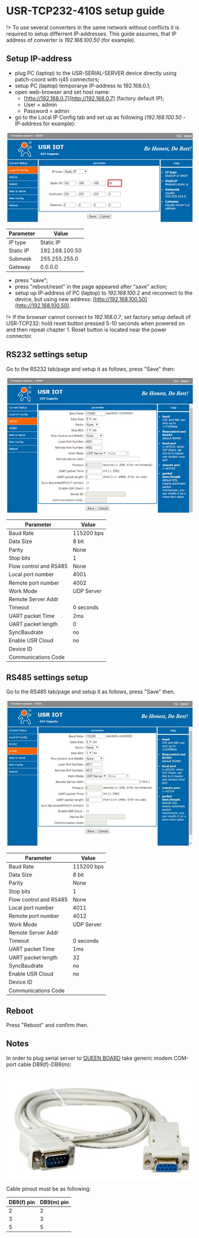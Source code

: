 # USR-TCP232-410S setup guide

!> To use several converters in the same network without conflicts it is required to setup differrent IP-addresses. This guide assumes, that IP address of converter is _192.168.100.50_ (for example).

## Setup IP-address  
- plug PC (laptop) to the USR-SERIAL-SERVER device directly using patch-coord with rj45 connectors;  
- setup PC (laptop) temporarye IP-address to 192.168.0.1;  
- open web-browser and set host name:  
  - [http://192.168.0.7](http://192.168.0.7) (factory default IP);  
  - User = admin  
  - Password = admin  
- go to the Local IP Config tab and set up as following (_192.168.100.50_ - IP-address for example):

![usr_410s_ip](assets/screen/usr_410s_ip.jpg)

| Parameter  | Value          |
|------------|----------------|
| IP type    | Static IP      |
| Static IP  | 192.168.100.50 |
| Submask    | 255.255.255.0  |
| Gateway    | 0.0.0.0        |


- press "save";  
- press "reboot/reset" in the page appeared after "save" action;  
- setup up IP-address of PC (laptop) to _192.168.100.2_ and reconnect to the device, but using new address: [http://192.168.100.50](http://192.168.100.50).


!> If the browser cannot connect to _192.168.0.7_, set factory setup default of USR-TCP232: hold reset button pressed 5-10 seconds when powered on and then repeat chapter 1. Reset button is located near the power connector.
  


## RS232 settings setup

Go to the RS232 tab/page and setup it as follows, press "Save" then:

![usr_410s_rs232](assets/screen/usr_410s_rs232.jpg)

| Parameter              | Value      |
|------------------------|------------|
| Baud Rate              | 115200 bps |
| Data Size              | 8 bit      |
| Parity                 | None       |
| Stop bits              | 1          |
| Flow control and RS485 | None       |
| Local port number      | 4001       |
| Remote port number     | 4002       |
| Work Mode              | UDP Server |
| Remote Server Addr     |            |
| Timeout                | 0 seconds  |
| UART packet Time       | 2ms        |
| UART packet length     | 0          |
| SyncBaudrate           | no         |
| Enable USR Cloud       | no         |
| Device ID              |            |
| Communications Code    |            |


## RS485 settings setup  

Go to the RS485 tab/page and setup it as follows, press "Save" then.

![usr_410s_rs485](assets/screen/usr_410s_rs485.jpg)

| Parameter              | Value      |
|------------------------|------------|
| Baud Rate              | 115200 bps |
| Data Size              | 8 bit      |
| Parity                 | None       |
| Stop bits              | 1          |
| Flow control and RS485 | None       |
| Local port number      | 4011       |
| Remote port number     | 4012       |
| Work Mode              | UDP Server |
| Remote Server Addr     |            |
| Timeout                | 0 seconds  |
| UART packet Time       | 1ms        |
| UART packet length     | 32         |
| SyncBaudrate           | no         |
| Enable USR Cloud       | no         |
| Device ID              |            |
| Communications Code    |            |

## Reboot  

Press "Reboot" and confirm then.


## Notes

In order to plug serial server to [QUEEN BOARD](queen_board) take generic modem COM-port cable DB9(f)-DB9(m):  

![db9m_db9f_cable](assets/photo/db9m_db9f_cable_1.png 'size=400')

Cable pinout must be as following:

| DB9(f) pin | DB9(m) pin |
|------------|------------|
| 2          | 2          |
| 3          | 3          |
| 5          | 5          |












